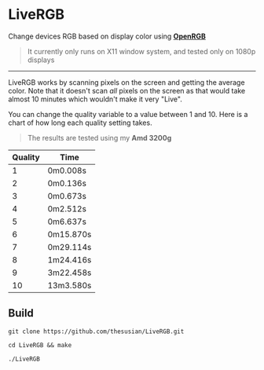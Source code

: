 # LiveRGB
Change devices RGB based on display color using **[OpenRGB](https://github.com/CalcProgrammer1/OpenRGB)**
> It currently only runs on X11 window system, and tested only on 1080p displays

****

LiveRGB works by scanning pixels on the screen and getting the average color.
Note that it doesn't scan *all* pixels on the screen as that would take almost 10 minutes
which wouldn't make it very "Live".

You can change the quality variable to a value between 1 and 10.
Here is a chart of how long each quality setting takes.

> The results are tested using my **Amd 3200g**

| Quality | Time |
| ----------- | ----------- |
| 1 | 0m0.008s |
| 2 | 0m0.136s |
| 3 | 0m0.673s |
| 4 | 0m2.512s |
| 5 | 0m6.637s |
| 6 | 0m15.870s |
| 7 | 0m29.114s |
| 8 | 1m24.416s |
| 9 | 3m22.458s |
| 10 | 13m3.580s |

## Build
`git clone https://github.com/thesusian/LiveRGB.git`

`cd LiveRGB && make`

`./LiveRGB`
